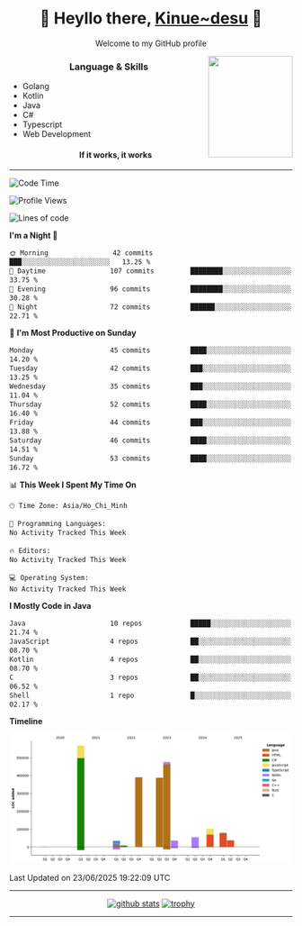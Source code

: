 <h1 align="center"> 🌸 Heyllo there, <a href="https://github.com/Kinue72">Kinue~desu</a> 🌸 </h1>
<p align="center"> Welcome to my GitHub profile </p>
<img align="right" src="https://i.imgur.com/yjwWPiL.png" width="150" height="180">

<h3 align="center"> Language & Skills </h3>

- Golang
- Kotlin
- Java
- C#
- Typescript
- Web Development
  <h4 align="center">If it works, it works</h4>
<hr>

<!--START_SECTION:waka-->
![Code Time](http://img.shields.io/badge/Code%20Time-16%20hrs%2021%20mins-blue)

![Profile Views](http://img.shields.io/badge/Profile%20Views-0-blue)

![Lines of code](https://img.shields.io/badge/From%20Hello%20World%20I%27ve%20Written-2.2%20million%20lines%20of%20code-blue)

**I'm a Night 🦉** 

```text
🌞 Morning                42 commits          ███░░░░░░░░░░░░░░░░░░░░░░   13.25 % 
🌆 Daytime                107 commits         ████████░░░░░░░░░░░░░░░░░   33.75 % 
🌃 Evening                96 commits          ████████░░░░░░░░░░░░░░░░░   30.28 % 
🌙 Night                  72 commits          ██████░░░░░░░░░░░░░░░░░░░   22.71 % 
```
📅 **I'm Most Productive on Sunday** 

```text
Monday                   45 commits          ████░░░░░░░░░░░░░░░░░░░░░   14.20 % 
Tuesday                  42 commits          ███░░░░░░░░░░░░░░░░░░░░░░   13.25 % 
Wednesday                35 commits          ███░░░░░░░░░░░░░░░░░░░░░░   11.04 % 
Thursday                 52 commits          ████░░░░░░░░░░░░░░░░░░░░░   16.40 % 
Friday                   44 commits          ███░░░░░░░░░░░░░░░░░░░░░░   13.88 % 
Saturday                 46 commits          ████░░░░░░░░░░░░░░░░░░░░░   14.51 % 
Sunday                   53 commits          ████░░░░░░░░░░░░░░░░░░░░░   16.72 % 
```


📊 **This Week I Spent My Time On** 

```text
🕑︎ Time Zone: Asia/Ho_Chi_Minh

💬 Programming Languages: 
No Activity Tracked This Week

🔥 Editors: 
No Activity Tracked This Week

💻 Operating System: 
No Activity Tracked This Week
```

**I Mostly Code in Java** 

```text
Java                     10 repos            █████░░░░░░░░░░░░░░░░░░░░   21.74 % 
JavaScript               4 repos             ██░░░░░░░░░░░░░░░░░░░░░░░   08.70 % 
Kotlin                   4 repos             ██░░░░░░░░░░░░░░░░░░░░░░░   08.70 % 
C                        3 repos             ██░░░░░░░░░░░░░░░░░░░░░░░   06.52 % 
Shell                    1 repo              █░░░░░░░░░░░░░░░░░░░░░░░░   02.17 % 
```



**Timeline**

![Lines of Code chart](https://raw.githubusercontent.com/Kinue72/Kinue72/main/assets/bar_graph.png)


 Last Updated on 23/06/2025 19:22:09 UTC
<!--END_SECTION:waka-->

<hr>

<p align="center">
  <a href="https://github.com/anuraghazra/github-readme-stats"><img src="https://github-readme-stats.vercel.app/api?username=Kinue72&show_icons=true&include_all_commits=true&theme=nord" alt="github stats"></a>
  <a href="https://github.com/ryo-ma/github-profile-trophy"><img src="https://github-profile-trophy.vercel.app/?username=Kinue72&theme=nord" alt="trophy"></a>
</p>

<hr>
